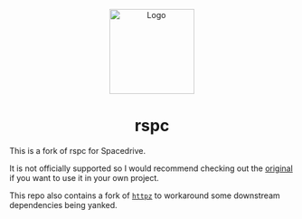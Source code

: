 <p align="center">
 <img width="150" height="150" src="https://github.com/oscartbeaumont/rspc/blob/main/docs/public/logo.png" alt="Logo">
</p>
<h1 align="center">rspc</h1>

This is a fork of rspc for Spacedrive.

It is not officially supported so I would recommend checking out the [original](https://github.com/oscartbeaumont/rspc) if you want to use it in your own project.

This repo also contains a fork of [`httpz`](https://github.com/oscartbeaumont/httpz) to workaround some downstream dependencies being yanked.
